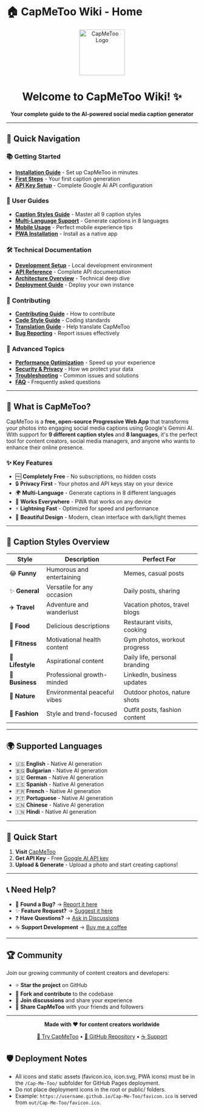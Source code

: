 # 🏠 CapMeToo Wiki - Home

<div align="center">
  <img src="https://raw.githubusercontent.com/YOUR-USERNAME/capmetoo/main/public/icon-192x192.png" alt="CapMeToo Logo" width="120" height="120">
  
  # Welcome to CapMeToo Wiki! ✨
  
  **Your complete guide to the AI-powered social media caption generator**
</div>

---

## 🚀 Quick Navigation

### 📚 **Getting Started**

- **[Installation Guide](Installation-Guide)** - Set up CapMeToo in minutes
- **[First Steps](First-Steps)** - Your first caption generation
- **[API Key Setup](API-Key-Setup)** - Complete Google AI API configuration

### 🎯 **User Guides**

- **[Caption Styles Guide](Caption-Styles-Guide)** - Master all 9 caption styles
- **[Multi-Language Support](Multi-Language-Support)** - Generate captions in 8 languages
- **[Mobile Usage](Mobile-Usage)** - Perfect mobile experience tips
- **[PWA Installation](PWA-Installation)** - Install as a native app

### 🛠️ **Technical Documentation**

- **[Development Setup](Development-Setup)** - Local development environment
- **[API Reference](API-Reference)** - Complete API documentation
- **[Architecture Overview](Architecture-Overview)** - Technical deep dive
- **[Deployment Guide](Deployment-Guide)** - Deploy your own instance

### 🤝 **Contributing**

- **[Contributing Guide](Contributing-Guide)** - How to contribute
- **[Code Style Guide](Code-Style-Guide)** - Coding standards
- **[Translation Guide](Translation-Guide)** - Help translate CapMeToo
- **[Bug Reporting](Bug-Reporting)** - Report issues effectively

### 🔧 **Advanced Topics**

- **[Performance Optimization](Performance-Optimization)** - Speed up your experience
- **[Security & Privacy](Security-Privacy)** - How we protect your data
- **[Troubleshooting](Troubleshooting)** - Common issues and solutions
- **[FAQ](FAQ)** - Frequently asked questions

---

## 🌟 What is CapMeToo?

CapMeToo is a **free, open-source Progressive Web App** that transforms your photos into engaging social media captions using Google's Gemini AI. With support for **9 different caption styles** and **8 languages**, it's the perfect tool for content creators, social media managers, and anyone who wants to enhance their online presence.

### ✨ Key Features

- 🆓 **Completely Free** - No subscriptions, no hidden costs
- 🔒 **Privacy First** - Your photos and API keys stay on your device
- 🌍 **Multi-Language** - Generate captions in 8 different languages
- 📱 **Works Everywhere** - PWA that works on any device
- ⚡ **Lightning Fast** - Optimized for speed and performance
- 🎨 **Beautiful Design** - Modern, clean interface with dark/light themes

---

## 🎯 Caption Styles Overview

| Style            | Description                  | Perfect For                   |
| ---------------- | ---------------------------- | ----------------------------- |
| 😂 **Funny**     | Humorous and entertaining    | Memes, casual posts           |
| ✨ **General**   | Versatile for any occasion   | Daily posts, sharing          |
| ✈️ **Travel**    | Adventure and wanderlust     | Vacation photos, travel blogs |
| 🍕 **Food**      | Delicious descriptions       | Restaurant visits, cooking    |
| 💪 **Fitness**   | Motivational health content  | Gym photos, workout progress  |
| 🌟 **Lifestyle** | Aspirational content         | Daily life, personal branding |
| 💼 **Business**  | Professional growth-minded   | LinkedIn, business updates    |
| 🌿 **Nature**    | Environmental peaceful vibes | Outdoor photos, nature shots  |
| 👗 **Fashion**   | Style and trend-focused      | Outfit posts, fashion content |

---

## 🌍 Supported Languages

- 🇺🇸 **English** - Native AI generation
- 🇧🇬 **Bulgarian** - Native AI generation
- 🇩🇪 **German** - Native AI generation
- 🇪🇸 **Spanish** - Native AI generation
- 🇫🇷 **French** - Native AI generation
- 🇵🇹 **Portuguese** - Native AI generation
- 🇨🇳 **Chinese** - Native AI generation
- 🇮🇳 **Hindi** - Native AI generation

---

## 🚀 Quick Start

1. **Visit** [CapMeToo](https://YOUR-USERNAME.github.io/capmetoo)
2. **Get API Key** - Free [Google AI API key](https://aistudio.google.com/app/apikey)
3. **Upload & Generate** - Upload a photo and start creating captions!

---

## 📞 Need Help?

- 🐛 **Found a Bug?** → [Report it here](https://github.com/YOUR-USERNAME/capmetoo/issues/new?template=bug_report.md)
- ✨ **Feature Request?** → [Suggest it here](https://github.com/YOUR-USERNAME/capmetoo/issues/new?template=feature_request.md)
- ❓ **Have Questions?** → [Ask in Discussions](https://github.com/YOUR-USERNAME/capmetoo/discussions)
- ☕ **Support Development** → [Buy me a coffee](https://buymeacoffee.com/simeontsvetanov)

---

## 🏆 Community

Join our growing community of content creators and developers:

- ⭐ **Star the project** on GitHub
- 🍴 **Fork and contribute** to the codebase
- 💬 **Join discussions** and share your experience
- 📢 **Share CapMeToo** with your friends and followers

---

<div align="center">
  <p><strong>Made with ❤️ for content creators worldwide</strong></p>
  <p>
    <a href="https://YOUR-USERNAME.github.io/capmetoo">🚀 Try CapMeToo</a> •
    <a href="https://github.com/YOUR-USERNAME/capmetoo">📁 GitHub Repository</a> •
    <a href="https://buymeacoffee.com/simeontsvetanov">☕ Support</a>
  </p>
</div>

## 🛡️ Deployment Notes

- All icons and static assets (favicon.ico, icon.svg, PWA icons) must be in the `/Cap-Me-Too/` subfolder for GitHub Pages deployment.
- Do not place deployment icons in the root or public/ folders.
- Example: `https://username.github.io/Cap-Me-Too/favicon.ico` is served from `out/Cap-Me-Too/favicon.ico`.
